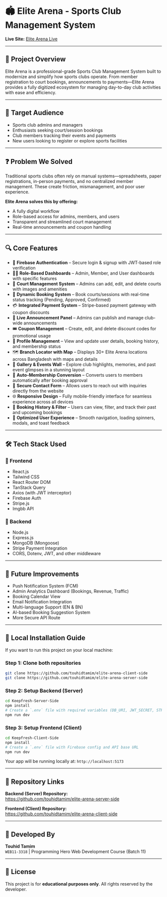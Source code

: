# 🏟️ Elite Arena - Sports Club Management System

**Live Site:** [Elite Arena Live](https://elite-arena.netlify.app)

---

## 📝 Project Overview

Elite Arena is a professional-grade Sports Club Management System built to modernize and simplify how sports clubs operate. From member registration to court bookings, announcements to payments—Elite Arena provides a fully digitized ecosystem for managing day-to-day club activities with ease and efficiency.

---

## 🎯 Target Audience

- Sports club admins and managers
- Enthusiasts seeking court/session bookings
- Club members tracking their events and payments
- New users looking to register or explore sports facilities

---

## ❓ Problem We Solved

Traditional sports clubs often rely on manual systems—spreadsheets, paper registrations, in-person payments, and no centralized member management. These create friction, mismanagement, and poor user experience.

**Elite Arena solves this by offering:**

- A fully digital workflow
- Role-based access for admins, members, and users
- Transparent and streamlined court management
- Real-time announcements and coupon handling

---

## 🔍 Core Features

- 🔐 **Firebase Authentication** – Secure login & signup with JWT-based role verification
- 🧑‍💼 **Role-Based Dashboards** – Admin, Member, and User dashboards with specific features
- 🏸 **Court Management System** – Admins can add, edit, and delete courts with images and amenities
- 🧾 **Dynamic Booking System** – Book courts/sessions with real-time status tracking (Pending, Approved, Confirmed)
- 💳 **Integrated Payment System** – Stripe-based payment gateway with coupon discounts
- 📢 **Live Announcement Panel** – Admins can publish and manage club-wide announcements
- 🎟️ **Coupon Management** – Create, edit, and delete discount codes for promotional usage
- 👤 **Profile Management** – View and update user details, booking history, and membership status
- 🗺️ **Branch Locator with Map** – Displays 30+ Elite Arena locations across Bangladesh with maps and details
- 📸 **Gallery & Events Wall** – Explore club highlights, memories, and past event glimpses in a stunning layout
- 🔄 **Auto-Membership Conversion** – Converts users to members automatically after booking approval
- 📨 **Secure Contact Form** – Allows users to reach out with inquiries directly from the website
- 🌐 **Responsive Design** – Fully mobile-friendly interface for seamless experience across all devices
- 📅 **Booking History & Filter** – Users can view, filter, and track their past and upcoming bookings
- 🧠 **Optimized User Experience** – Smooth navigation, loading spinners, modals, and toast feedback

---

## 🛠️ Tech Stack Used

### 🚀 Frontend

- React.js
- Tailwind CSS
- React Router DOM
- TanStack Query
- Axios (with JWT interceptor)
- Firebase Auth
- Stripe.js
- Imgbb API

### 🧩 Backend

- Node.js
- Express.js
- MongoDB (Mongoose)
- Stripe Payment Integration
- CORS, Dotenv, JWT, and other middleware

---

## 🔮 Future Improvements

- Push Notification System (FCM)
- Admin Analytics Dashboard (Bookings, Revenue, Traffic)
- Booking Calendar View
- Email Notification Integration
- Multi-language Support (EN & BN)
- AI-based Booking Suggestion System
- More Secure API Route

---

## 🧪 Local Installation Guide

If you want to run this project on your local machine:

### Step 1: Clone both repositories

```bash
git clone https://github.com/touhidtamim/elite-arena-client-side
git clone https://github.com/touhidtamim/elite-arena-server-side
```

### Step 2: Setup Backend (Server)

```bash
cd Keepfresh-Server-Side
npm install
# Create a `.env` file with required variables (DB_URI, JWT_SECRET, STRIPE_KEY, etc.)
npm run dev
```

### Step 3: Setup Frontend (Client)

```bash
cd Keepfresh-Client-Side
npm install
# Create a `.env` file with Firebase config and API base URL
npm run dev
```

Your app will be running locally at: `http://localhost:5173`

---

## 🔗 Repository Links

**Backend (Server) Repository:**  
https://github.com/touhidtamim/elite-arena-server-side

**Frontend (Client) Repository:**  
https://github.com/touhidtamim/elite-arena-client-side

---

## 👤 Developed By

**Touhid Tamim**  
`WEB11-3318` | Programming Hero Web Development Course (Batch 11)

---

## 📝 License

This project is for **educational purposes only**. All rights reserved by the developer.
